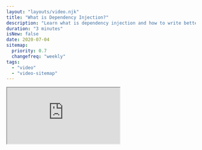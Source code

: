 ```yaml
---
layout: "layouts/video.njk"
title: "What is Dependency Injection?"
description: "Learn what is dependency injection and how to write better code with the help of it."
duration: "3 minutes"
isNew: false
date: 2020-07-04
sitemap:
  priority: 0.7
  changefreq: "weekly"
tags:
  - "video"
  - "video-sitemap"
---
```


<iframe class="w-full aspect-video mb-5" src="https://www.youtube.com/embed/0yc2UANSDiw" title="What is Dependency Injection?" />